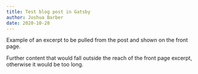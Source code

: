 ```yaml
---
title: Test blog post in Gatsby
author: Joshua Barber
date: 2020-10-28
---
```


Example of an excerpt to be pulled from the post and shown on the front page.

Further content that would fall outside the reach of the front page excerpt, otherwise it would be too long.
